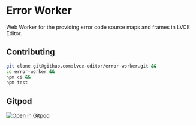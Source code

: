 # Error Worker

Web Worker for the providing error code source maps and frames in LVCE Editor.

## Contributing

```sh
git clone git@github.com:lvce-editor/error-worker.git &&
cd error-worker &&
npm ci &&
npm test
```

## Gitpod

[![Open in Gitpod](https://gitpod.io/button/open-in-gitpod.svg)](https://gitpod.io/#https://github.com/lvce-editor/error-worker)
